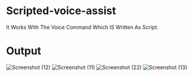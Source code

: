# Scripted-voice-assist
 It Works With The Voice Command Which IS Written As Script.


# Output
![Screenshot (12)](https://github.com/aryann-cyber/Scripted-voice-assist/assets/136195026/ed9465e8-d5bd-4524-a824-0b236ef93d1e)
![Screenshot (11)](https://github.com/aryann-cyber/Scripted-voice-assist/assets/136195026/97480e7d-e746-47c1-a7aa-c1247062f023)
![Screenshot (22)](https://github.com/aryann-cyber/Scripted-voice-assist/assets/136195026/7cf3ffac-8760-4f67-b2d7-2c514c665868)
![Screenshot (13)](https://github.com/aryann-cyber/Scripted-voice-assist/assets/136195026/5b3401b5-fabb-4cfb-9786-96507fb532fa)
